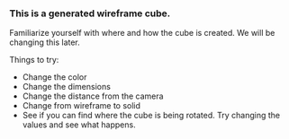 ### This is a generated wireframe cube.
Familiarize yourself with where and how the cube is created.  We will be changing this later.

Things to try:
* Change the color
* Change the dimensions
* Change the distance from the camera
* Change from wireframe to solid
* See if you can find where the cube is being rotated. Try changing the values and see what happens.

